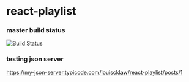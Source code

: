 # react-playlist

### master build status
[![Build Status](https://travis-ci.com/louiscklaw/react-playlist.svg?branch=master)](https://travis-ci.com/louiscklaw/react-playlist)

### testing json server
https://my-json-server.typicode.com/louiscklaw/react-playlist/posts/1
